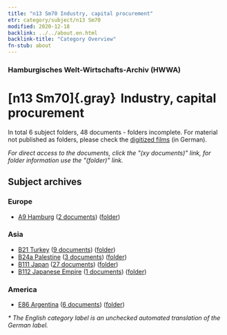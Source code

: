 ```yaml
---
title: "n13 Sm70 Industry, capital procurement"
etr: category/subject/n13 Sm70
modified: 2020-12-18
backlink: ../../about.en.html
backlink-title: "Category Overview"
fn-stub: about
---
```


### Hamburgisches Welt-Wirtschafts-Archiv (HWWA)
# [n13 Sm70]{.gray}&#8201; Industry, capital procurement&#160; 





In total 6 subject folders, 48 documents - folders incomplete.
For material not published as folders, please check the [digitized films](/film/h1_sh) (in German).

_For direct access to the documents, click the "(xy documents)" link, for folder information use the "(folder)" link._

## Subject archives



### Europe

- [A9 Hamburg](../../../geo/about.en.html#A9) (<a href="https://dfg-viewer.de/show/?tx_dlf[id]=https://pm20.zbw.eu/mets/sh/1409xx/140905/1872xx/187265/public.mets.en.xml" target="_blank">2 documents</a>) ([folder](http://purl.org/pressemappe20/folder/sh/140905,187265))

### Asia

- [B21 Turkey](../../../geo/about.en.html#B21) (<a href="https://dfg-viewer.de/show/?tx_dlf[id]=https://pm20.zbw.eu/mets/sh/1411xx/141111/1872xx/187265/public.mets.en.xml" target="_blank">9 documents</a>) ([folder](http://purl.org/pressemappe20/folder/sh/141111,187265))
- [B24a Palestine](../../../geo/about.en.html#B24a) (<a href="https://dfg-viewer.de/show/?tx_dlf[id]=https://pm20.zbw.eu/mets/sh/1411xx/141115/1872xx/187265/public.mets.en.xml" target="_blank">3 documents</a>) ([folder](http://purl.org/pressemappe20/folder/sh/141115,187265))
- [B111 Japan](../../../geo/about.en.html#B111) (<a href="https://dfg-viewer.de/show/?tx_dlf[id]=https://pm20.zbw.eu/mets/sh/1412xx/141272/1872xx/187265/public.mets.en.xml" target="_blank">27 documents</a>) ([folder](http://purl.org/pressemappe20/folder/sh/141272,187265))
- [B112 Japanese Empire](../../../geo/about.en.html#B112) (<a href="https://dfg-viewer.de/show/?tx_dlf[id]=https://pm20.zbw.eu/mets/sh/1412xx/141273/1872xx/187265/public.mets.en.xml" target="_blank">1 documents</a>) ([folder](http://purl.org/pressemappe20/folder/sh/141273,187265))

### America

- [E86 Argentina](../../../geo/about.en.html#E86) (<a href="https://dfg-viewer.de/show/?tx_dlf[id]=https://pm20.zbw.eu/mets/sh/1416xx/141692/1872xx/187265/public.mets.en.xml" target="_blank">6 documents</a>) ([folder](http://purl.org/pressemappe20/folder/sh/141692,187265))


_* The English category label is an unchecked automated translation of the German label._

